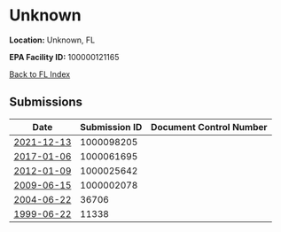 # Unknown

**Location:** Unknown, FL

**EPA Facility ID:** 100000121165

[Back to FL Index](../../index.md)

## Submissions

| Date | Submission ID | Document Control Number |
|------|--------------|-------------------------|
| [2021-12-13](submissions/1000098205.md) | 1000098205 |  |
| [2017-01-06](submissions/1000061695.md) | 1000061695 |  |
| [2012-01-09](submissions/1000025642.md) | 1000025642 |  |
| [2009-06-15](submissions/1000002078.md) | 1000002078 |  |
| [2004-06-22](submissions/36706.md) | 36706 |  |
| [1999-06-22](submissions/11338.md) | 11338 |  |
